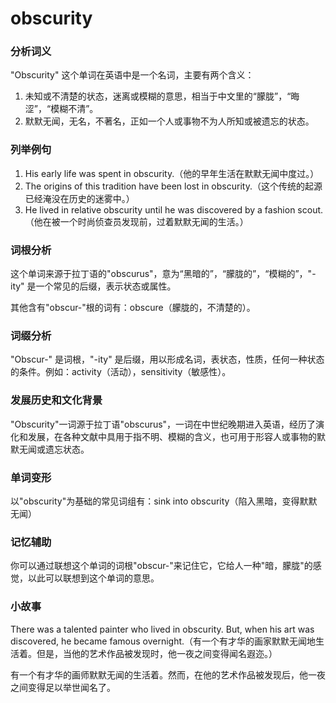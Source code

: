 # obscurity

### 分析词义

  

"Obscurity" 这个单词在英语中是一个名词，主要有两个含义：

  

1.  未知或不清楚的状态，迷离或模糊的意思，相当于中文里的“朦胧”，“晦涩”，“模糊不清”。
2.  默默无闻，无名，不著名，正如一个人或事物不为人所知或被遗忘的状态。

  

### 列举例句

  

1.  His early life was spent in obscurity.（他的早年生活在默默无闻中度过。）
2.  The origins of this tradition have been lost in obscurity.（这个传统的起源已经淹没在历史的迷雾中。）
3.  He lived in relative obscurity until he was discovered by a fashion scout.（他在被一个时尚侦查员发现前，过着默默无闻的生活。）

  

### 词根分析

  

这个单词来源于拉丁语的"obscurus"，意为“黑暗的”，“朦胧的”，“模糊的”，"-ity" 是一个常见的后缀，表示状态或属性。

  

其他含有"obscur-"根的词有：obscure（朦胧的，不清楚的）。

  

### 词缀分析

  

"Obscur-" 是词根，"-ity" 是后缀，用以形成名词，表状态，性质，任何一种状态的条件。例如：activity（活动），sensitivity（敏感性）。

  

### 发展历史和文化背景

  

"Obscurity"一词源于拉丁语"obscurus"，一词在中世纪晚期进入英语，经历了演化和发展，在各种文献中具用于指不明、模糊的含义，也可用于形容人或事物的默默无闻或遗忘状态。

  

### 单词变形

  

以"obscurity"为基础的常见词组有：sink into obscurity（陷入黑暗，变得默默无闻）

  

### 记忆辅助

  

你可以通过联想这个单词的词根"obscur-"来记住它，它给人一种"暗，朦胧"的感觉，以此可以联想到这个单词的意思。

  

### 小故事

  

There was a talented painter who lived in obscurity. But, when his art was discovered, he became famous overnight.（有一个有才华的画家默默无闻地生活着。但是，当他的艺术作品被发现时，他一夜之间变得闻名遐迩。）

  

有一个有才华的画师默默无闻的生活着。然而，在他的艺术作品被发现后，他一夜之间变得足以举世闻名了。
